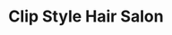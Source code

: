 ---
title: "Clip Style Hair Salon"
url: /rockville-centre/clip-style-hair-salon/
shop: hairdresser
---